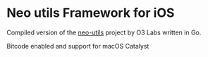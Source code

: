 # Neo utils Framework for iOS

Compiled version of the [neo-utils](https://github.com/O3Labs/neo-utils) project by O3 Labs written in Go.

Bitcode enabled and support for macOS Catalyst
